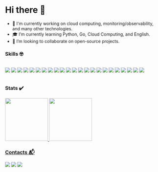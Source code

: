 # Hi there 👋

- 🔨 I'm currently working on cloud computing, monitoring/observability, and many other technologies.
- 🎓 I’m currently learning Python, Go, Cloud Computing, and English.
- 🐧 I’m looking to collaborate on open-source projects.

### Skills 🤓
<div style="display: inline_block"><br>
  <img align="center" src="https://img.shields.io/badge/Python-14354C?style=for-the-badge&logo=python&logoColor=white">
  <img align="center" src="https://img.shields.io/badge/PostgreSQL-316192?style=for-the-badge&logo=postgresql&logoColor=white">
  <img align="center" src="https://img.shields.io/badge/MongoDB-4EA94B?style=for-the-badge&logo=mongodb&logoColor=white">
  <img align="center" src="https://img.shields.io/badge/MySQL-00000F?style=for-the-badge&logo=mysql&logoColor=white">
  <img align="center" src="https://img.shields.io/badge/Amazon_AWS-232F3E?style=for-the-badge&logo=amazon-aws&logoColor=white">
  <img align="center" src="https://img.shields.io/badge/Microsoft_Azure-0089D6?style=for-the-badge&logo=microsoft-azure&logoColor=white">
  <img align="center" src="https://img.shields.io/badge/Cloudflare-F38020?style=for-the-badge&logo=Cloudflare&logoColor=white">  
  <img align="center" src="https://img.shields.io/badge/Ansible-000000?style=for-the-badge&logo=ansible&logoColor=white">
  <img align="center" src="https://img.shields.io/badge/Terraform-7B42BC?style=for-the-badge&logo=terraform&logoColor=white">
  <img align="center" src="https://img.shields.io/badge/Prometheus-E6522C?style=for-the-badge&logo=prometheus&logoColor=white">
  <img align="center" src="https://img.shields.io/badge/Elastic-FFFFFF?style=for-the-badge&logo=elastic&logoColor=black">
  <img align="center" src="https://img.shields.io/badge/Consul-FFFFFF?style=for-the-badge&logo=consul&logoColor=black">
  <img align="center" src="https://img.shields.io/badge/Istio-516BAA?style=for-the-badge&logo=istio&logoColor=white">
  <img align="center" src="https://img.shields.io/badge/Vault-FFFFFF?style=for-the-badge&logo=vault&logoColor=black">
  <img align="center" src="https://img.shields.io/badge/Git-E34F26?style=for-the-badge&logo=git&logoColor=white">
  <img align="center" src="https://img.shields.io/badge/Windows-017AD7?style=for-the-badge&logo=windows&logoColor=white">
  <img align="center" src="https://img.shields.io/badge/Linux-E34F26?style=for-the-badge&logo=linux&logoColor=black">
  <img align="center" src="https://img.shields.io/badge/Nginx-009639?style=for-the-badge&logo=nginx&logoColor=white">
  <img align="center" src="https://img.shields.io/badge/Jenkins-D33833?style=for-the-badge&logo=jenkins&logoColor=white">
  <img align="center" src="https://img.shields.io/badge/Docker-2496ED?style=for-the-badge&logo=docker&logoColor=white">
  <img align="center" src="https://img.shields.io/badge/Podman-892CA0?style=for-the-badge&logo=podman&logoColor=white">
  <img align="center" src="https://img.shields.io/badge/Kubernetes-326DE6?style=for-the-badge&logo=kubernetes&logoColor=white">
  <img align="center" src="https://img.shields.io/badge/Apache-CA2136?style=for-the-badge&logo=apache&logoColor=white">
</div>
<br>  

### Stats ✔️


  <a href="https://github.com/rhoribe">
  <img height="140em" src="https://github-readme-stats.vercel.app/api?username=rhoribe&show_icons=true&theme=dark&include_all_commits=true&count_private=true"/>
  <img height="140em" src="https://github-readme-stats.vercel.app/api/top-langs/?username=rhoribe&layout=compact&langs_count=7&theme=dark"/>


  
### Contacts 📬
<div> 
  <a href ="mailto:rhoribe1908@gmail.com"><img src="https://img.shields.io/badge/Gmail-D14836?style=for-the-badge&logo=gmail&logoColor=white" target="_blank"></a>
  <a href="https://www.linkedin.com/in/ricardohoribe/" target="_blank"><img src="https://img.shields.io/badge/-LinkedIn-%230077B5?style=for-the-badge&logo=linkedin&logoColor=white" target="_blank"></a> 
  <a href="https://twitter.com/rhoribe" target="_blank"><img src="https://img.shields.io/badge/Twitter-1DA1F2?style=for-the-badge&logo=twitter&logoColor=white" target="_blank"></a>
</div> 
